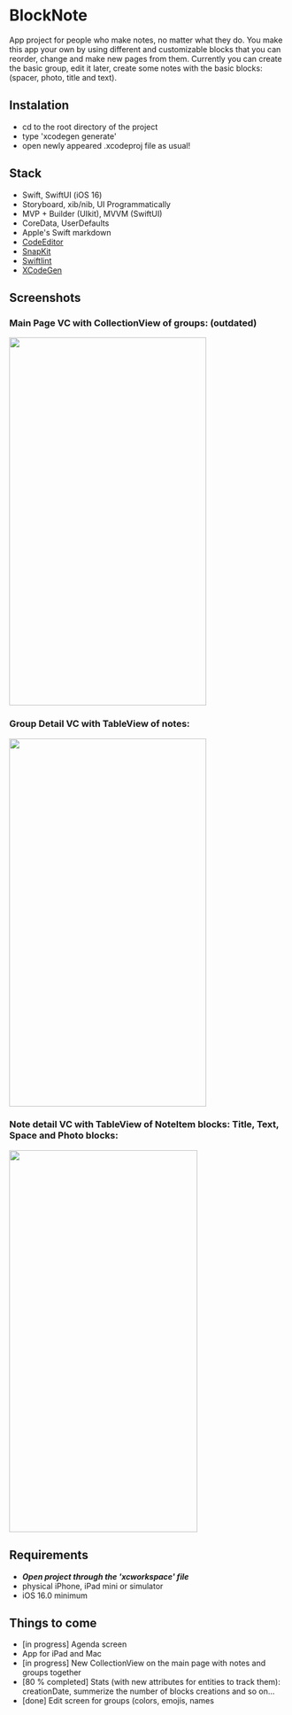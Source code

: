 # BlockNote
App project for people who make notes, no matter what they do. You make this app your own by using different and customizable
blocks that you can reorder, change and make new pages from them. Currently you can create the basic group, edit it later, create some notes with the basic blocks:
(spacer, photo, title and text).

## Instalation
- cd to the root directory of the project
- type 'xcodegen generate'
- open newly appeared .xcodeproj file as usual!

## Stack
- Swift, SwiftUI (iOS 16)
- Storyboard, xib/nib, UI Programmatically
- MVP + Builder (UIkit), MVVM (SwiftUI)
- CoreData, UserDefaults
- Apple's Swift markdown
- [CodeEditor](https://github.com/ZeeZide/CodeEditor)
- [SnapKit](https://github.com/SnapKit/SnapKit)
- [Swiftlint](https://github.com/realm/SwiftLint)
- [XCodeGen](https://github.com/yonaskolb/XcodeGen)

## Screenshots
### Main Page VC with CollectionView of groups: (outdated)
<img src="https://user-images.githubusercontent.com/56929597/230763301-967c0952-92e1-4b43-b221-1830224974a5.png" width="356" height="665">  

### Group Detail VC with TableView of notes:
<img src="https://user-images.githubusercontent.com/56929597/230763305-b0ce33bc-33c9-4ae5-a2d4-1b49c2868a68.png" width="356" height="665"> 

### Note detail VC with TableView of NoteItem blocks: Title, Text, Space and Photo blocks:
<img src="https://user-images.githubusercontent.com/56929597/230763309-d40877e0-aa12-45b9-ac50-99ffdcb7509e.png" width="340" height="690"> 


## Requirements
- ***Open project through the 'xcworkspace' file***
- physical iPhone, iPad mini or simulator
- iOS 16.0 minimum

## Things to come
- [in progress] Agenda screen
- App for iPad and Mac
- [in progress] New CollectionView on the main page with notes and groups together
- [80 % completed] Stats (with new attributes for entities to track them): creationDate, summerize the number of blocks creations and so on... 
- [done] Edit screen for groups (colors, emojis, names
